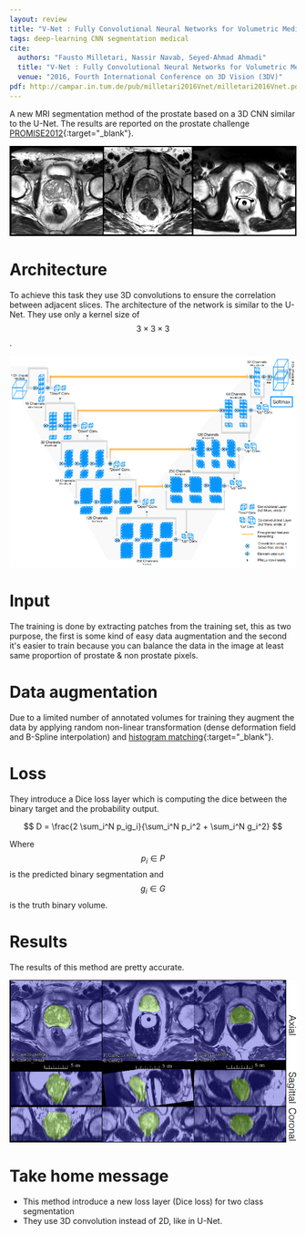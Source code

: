 ```yaml
---
layout: review
title: "V-Net : Fully Convolutional Neural Networks for Volumetric Medical Image Segmentation"
tags: deep-learning CNN segmentation medical
cite:
  authors: "Fausto Milletari, Nassir Navab, Seyed-Ahmad Ahmadi"
  title: "V-Net : Fully Convolutional Neural Networks for Volumetric Medical Image Segmentation"
  venue: "2016, Fourth International Conference on 3D Vision (3DV)"
pdf: http://campar.in.tum.de/pub/milletari2016Vnet/milletari2016Vnet.pdf
---
```



A new MRI segmentation method of the prostate based on a 3D CNN similar to the U-Net. The results are reported on the prostate challenge [PROMISE2012](https://promise12.grand-challenge.org/){:target="_blank"}.

![](/deep-learning/images/vnet/prostates.png)


# Architecture

To achieve this task they use 3D convolutions to ensure the correlation between adjacent slices. The architecture of the network is similar to the U-Net. They use only a kernel size of $$ 3 \times 3 \times 3 $$.

![](/deep-learning/images/vnet/vnet.png)

# Input
The training is done by extracting patches from the training set, this as two purpose, the first is some kind of easy data augmentation and the second it's easier to train because you can balance the data in the image at least same proportion of prostate & non prostate pixels.

# Data augmentation

Due to a limited number of annotated volumes for training they augment the data by applying random non-linear transformation (dense deformation field and B-Spline interpolation) and [histogram matching](https://en.wikipedia.org/wiki/Histogram_matching){:target="_blank"}.

# Loss
They introduce a Dice loss layer which is computing the dice between the binary target and the probability output.

$$
D = \frac{2 \sum_i^N p_ig_i}{\sum_i^N p_i^2 + \sum_i^N g_i^2}
$$

Where $$ p_i \in P $$ is the predicted binary segmentation and $$ g_i \in G $$ is the truth binary volume.

# Results

The results of this method are pretty accurate.

![](/deep-learning/images/vnet/results.png)

# Take home message

- This method introduce a new loss layer (Dice loss) for two class segmentation
- They use 3D convolution instead of 2D, like in U-Net.
